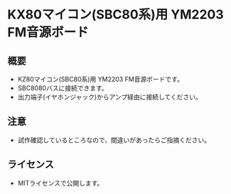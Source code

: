 # KX80マイコン(SBC80系)用 YM2203 FM音源ボード

## 概要
- KZ80マイコン(SBC80系)用 YM2203 FM音源ボードです。
- SBC8080バスに接続できます。
- 出力端子(イヤホンジャック)からアンプ経由に接続してください。

## 注意
- 試作確認しているところなので、間違いがあったらご指摘ください。

## ライセンス
- MITライセンスで公開します。